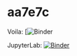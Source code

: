 # aa7e7c
Voila:
[![Binder](https://mybinder.org/v2/gh/ZarulHanifah/env_plotly_voila/main?urlpath=git-pull%3Frepo%3Dhttps%253A%252F%252Fgithub.com%252FZarulHanifah%252Faa7e7c%26urlpath%3Dvoila%252Frender%252Faa7e7c%252Fmain.ipynb%26branch%3Dmain)

JupyterLab:
[![Binder](https://mybinder.org/badge_logo.svg)](https://mybinder.org/v2/gh/ZarulHanifah/env_plotly_voila/main?urlpath=git-pull%3Frepo%3Dhttps%253A%252F%252Fgithub.com%252FZarulHanifah%252Faa7e7c%26urlpath%3Dlab%252Ftree%252Faa7e7c%252Fmain.ipynb%26branch%3Dmain)
